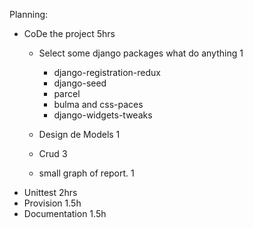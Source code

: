 Planning:

* CoDe the project 5hrs
    *  Select some django packages what do anything 1
        - django-registration-redux
        - django-seed
        - parcel
        - bulma and css-paces
        - django-widgets-tweaks
        
    *  Design de Models 1
    *  Crud 3
    *  small graph of report.  1
* Unittest 2hrs
* Provision 1.5h
* Documentation 1.5h
